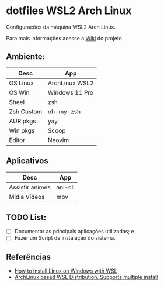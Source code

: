 # dotfiles WSL2 Arch Linux

Configurações da máquina WSL2 Arch Linux.

Para mais informações acesse a [Wiki](https://github.com/CaioSimioni/dotfiles/wiki) do projeto

## Ambiente:

| Desc     | App |
| ---      | --- |
| OS Linux    | ArchLinux WSL2 |
| OS Win      | Windows 11 Pro |
| Sheel       | zsh |
| Zsh Custom  | oh-my-zsh |
| AUR pkgs    | yay |
| Win pkgs    | Scoop |
| Editor      | Neovim |

## Aplicativos

| Desc | App |
| ---  | --- |
| Assistir animes   | ani-cli |
| Midia Vídeos      | mpv |

## TODO List:

- [ ] Documentar as principais aplicações utilizadas; e
- [ ] Fazer um Script de instalação do sistema.

## Referências

- [How to install Linux on Windows with WSL](https://learn.microsoft.com/en-us/windows/wsl/install)
- [ArchLinux based WSL Distribution. Supports multiple install](https://github.com/yuk7/ArchWSL)
